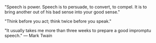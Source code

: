 "Speech is power. Speech is to persuade, to convert, to compel. It is to bring another out of his bad sense into your good sense."

"Think before you act; think twice before you speak."

"It usually takes me more than three weeks to prepare a good impromptu speech." — Mark Twain
